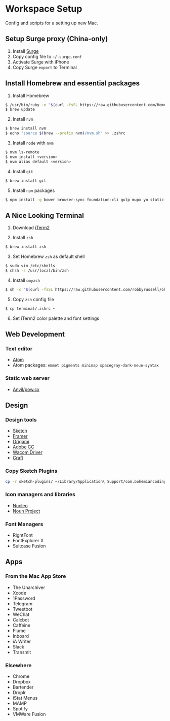 # Workspace Setup
Config and scripts for a setting up new Mac.

## Setup Surge proxy (China-only)
1. Install [Surge](http://surge.run/Surge-Mac.zip)
2. Copy config file to `~/.surge.conf`
3. Activate Surge with iPhone
4. Copy Surge `export` to Terminal

## Install Homebrew and essential packages

1. Install Homebrew
  ```bash
  $ /usr/bin/ruby -e "$(curl -fsSL https://raw.githubusercontent.com/Homebrew/install/master/install)"
  $ brew update
  ```

2. Install `nvm`
  ```bash
  $ brew install nvm
  $ echo "source $(brew --prefix nvm)/nvm.sh" >> .zshrc
  ```

3. Install `node` with `nvm`
  ```bash
  $ nvm ls-remote
  $ nvm install <version>
  $ nvm alias default <version>
  ```

4. Install `git`
  ```bash
  $ brew install git
  ```

5. Install `npm` packages
  ```bash
  $ npm install -g bower browser-sync foundation-cli gulp mupx yo static-i18n gatsby babel
  ```

## A Nice Looking Terminal

1. Download [iTerm2](https://www.iterm2.com/downloads.html)

2. Install `zsh`
  ```bash
  $ brew install zsh
  ```

3. Set Homebrew `zsh` as default shell
  ```bash
  $ sudo vim /etc/shells
  $ chsh -s /usr/local/bin/zsh
  ```

4. Install `omyzsh`
  ```bash
  $ sh -c "$(curl -fsSL https://raw.githubusercontent.com/robbyrussell/oh-my-zsh/master/tools/install.sh)"
  ```

5. Copy `zsh` config file
  ```bash
  $ cp terminal/.zshrc ~
  ```

6. Set iTerm2 color palette and font settings

## Web Development

### Text editor
- [Atom](https://atom.io/download/mac)
- Atom packages: `emmet pigments minimap spacegray-dark-neue-syntax`

### Static web server
- [Anvil/pow.cx](http://anvilformac.com/)

## Design

### Design tools
- [Sketch](https://www.sketchapp.com/static/download/sketch.zip)
- [Framer](http://framerjs.com/download/)
- [Origami](https://facebook.github.io/origami/)
- [Adobe CC](https://creative.adobe.com/products/download/creative-cloud)
- [Wacom Driver](http://cdn.wacom.com/u/productsupport/drivers/mac/professional/WacomTablet_6.3.15-3.dmg)
- [Craft](https://www.invisionapp.com/craft)

### Copy Sketch Plugins
```bash
cp -r sketch-plugins/ ~/Library/Application\ Support/com.bohemiancoding.sketch3/Plugins/
```

### Icon managers and libraries
- [Nucleo](https://dl.devmate.com/co.ambercreative.Nucleoapp/Nucleo.zip)
- [Noun Project](https://thenounproject.com/for-mac/download/)

### Font Managers
- RightFont
- FontExplorer X
- Suitcase Fusion

## Apps
### From the Mac App Store
- The Unarchiver
- Xcode
- 1Password
- Telegram
- Tweetbot
- WeChat
- Calcbot
- Caffeine
- Flume
- Inboard
- iA Writer
- Slack
- Transmit

### Elsewhere
- Chrome
- Dropbox
- Bartender
- Droplr
- iStat Menus
- MAMP
- Spotify
- VMWare Fusion
